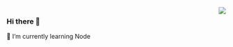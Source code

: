<img align="right" src="https://github-readme-stats.vercel.app/api?username=wbbhacker&show_icons=true&icon_color=805AD5&text_color=718096&bg_color=ffffff&hide_title=true" />

### Hi there 👋
🌱 I’m currently learning Node 

<!--
**wbbhacker/wbbhacker** is a ✨ _special_ ✨ repository because its `README.md` (this file) appears on your GitHub profile.

Here are some ideas to get you started:

- 🔭 I’m currently working on ...
- 🌱 I’m currently learning ...
- 👯 I’m looking to collaborate on ...
- 🤔 I’m looking for help with ...
- 💬 Ask me about ...
- 📫 How to reach me: ...
- 😄 Pronouns: ...
- ⚡ Fun fact: ...
-->
